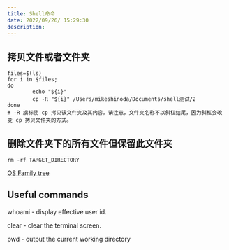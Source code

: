 ```yaml
---
title: Shell命令
date: 2022/09/26/ 15:29:30
description: 
---
```


## 拷贝文件或者文件夹

```shell
files=$(ls)
for i in $files;
do
        echo "${i}"
        cp -R "${i}" /Users/mikeshinoda/Documents/shell测试/2
done
# -R 旗标使 cp 拷贝该文件夹及其内容。请注意，文件夹名称不以斜杠结尾，因为斜杠会改变 cp 拷贝文件夹的方式。
```

## 删除文件夹下的所有文件但保留此文件夹

```shell
rm -rf TARGET_DIRECTORY
```

[OS Family tree](https://eylenburg.github.io/os_familytree.htm)

## Useful commands

whoami - display effective user id.

clear - clear the terminal screen.

pwd - output the current working directory

